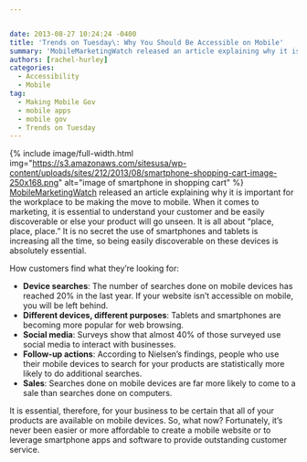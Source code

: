 ```yaml
---


date: 2013-08-27 10:24:24 -0400
title: 'Trends on Tuesday\: Why You Should Be Accessible on Mobile'
summary: 'MobileMarketingWatch released an article explaining why it is important for the workplace to be making the move to mobile. When it comes to marketing, it is essential to understand your customer and be easily discoverable or else your product will go unseen. It is all about &ldquo;place,'
authors: [rachel-hurley]
categories:
  - Accessibility
  - Mobile
tag:
  - Making Mobile Gov
  - mobile apps
  - mobile gov
  - Trends on Tuesday
---
```


{% include image/full-width.html img="https://s3.amazonaws.com/sitesusa/wp-content/uploads/sites/212/2013/08/smartphone-shopping-cart-image-250x168.png" alt="image of smartphone in shopping cart" %}
[MobileMarketingWatch](http://www.mobilemarketingwatch.com/) released an article explaining why it is important for the workplace to be making the move to mobile. When it comes to marketing, it is essential to understand your customer and be easily discoverable or else your product will go unseen. It is all about “place, place, place.” It is no secret the use of smartphones and tablets is increasing all the time, so being easily discoverable on these devices is absolutely essential.

How customers find what they&#8217;re looking for:

  * **Device searches**: The number of searches done on mobile devices has reached 20% in the last year. If your website isn&#8217;t accessible on mobile, you will be left behind.
  * **Different devices, different purposes**: Tablets and smartphones are becoming more popular for web browsing.
  * **Social media**: Surveys show that almost 40% of those surveyed use social media to interact with businesses.
  * **Follow-up actions**: According to Nielsen’s  findings, people who use their mobile devices to search for your products are statistically more likely to do additional searches.
  * **Sales**: Searches done on mobile devices are far more likely to come to a sale than searches done on computers.

It is essential, therefore, for your business to be certain that all of your products are available on mobile devices. So, what now?  Fortunately, it’s  never been easier or more affordable to create a mobile website or to leverage smartphone apps and software to provide outstanding customer service.